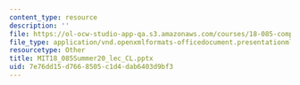 ```yaml
---
content_type: resource
description: ''
file: https://ol-ocw-studio-app-qa.s3.amazonaws.com/courses/18-085-computational-science-and-engineering-i-summer-2020/7e76dd15d7668505c1d4dab6403d9bf3_MIT18_085Summer20_lec_CL.pptx
file_type: application/vnd.openxmlformats-officedocument.presentationml.presentation
resourcetype: Other
title: MIT18_085Summer20_lec_CL.pptx
uid: 7e76dd15-d766-8505-c1d4-dab6403d9bf3
---
```

